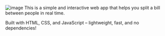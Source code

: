 ![image](https://github.com/user-attachments/assets/fe5b073c-3805-4274-98a5-2df2f55a82b4)
This is a simple and interactive web app that helps you split a bill between people in real time.

Built with HTML, CSS, and JavaScript – lightweight, fast, and no dependencies!
